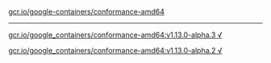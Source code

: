 [gcr.io/google-containers/conformance-amd64](https://hub.docker.com/r/sqeven/conformance-amd64/tags/) 

----
[gcr.io/google_containers/conformance-amd64:v1.13.0-alpha.3 √](https://hub.docker.com/r/sqeven/conformance-amd64/tags/)

[gcr.io/google_containers/conformance-amd64:v1.13.0-alpha.2 √](https://hub.docker.com/r/sqeven/conformance-amd64/tags/)

